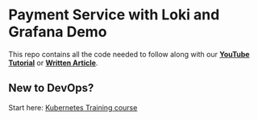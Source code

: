 # Payment Service with Loki and Grafana Demo

This repo contains all the code needed to follow along with our **[YouTube Tutorial]()** or **[Written Article](https://kubernetestraining.io/blog/loki-grafana-promtail-quickstart-with-docker-compose)**.

## New to DevOps?

Start here: [Kubernetes Training course](https://kubernetestraining.io/)

